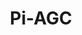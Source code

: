 ---
layout: page
title: Pi-AGC
languages: Python
description: a project with a background image
importance: 3
category: School
display: false
---